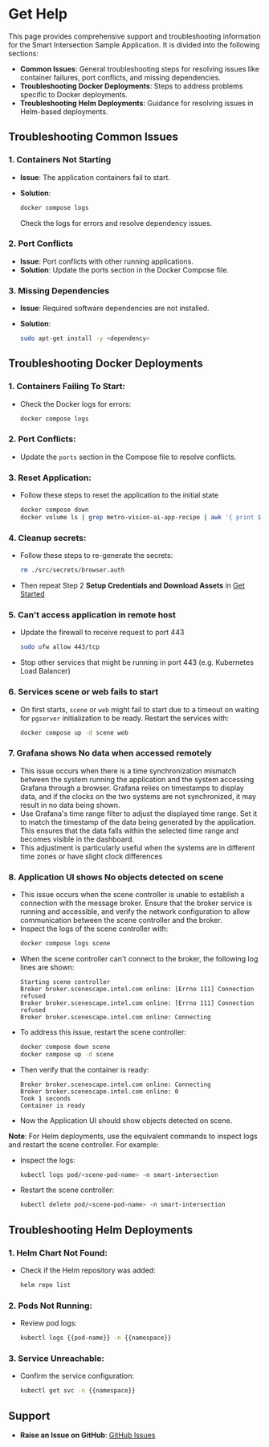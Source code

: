 # Get Help

This page provides comprehensive support and troubleshooting information for the Smart Intersection Sample Application. It is divided into the following sections:

  - **Common Issues**: General troubleshooting steps for resolving issues like container failures, port conflicts, and missing dependencies.
  - **Troubleshooting Docker Deployments**: Steps to address problems specific to Docker deployments.
  - **Troubleshooting Helm Deployments**: Guidance for resolving issues in Helm-based deployments.

## Troubleshooting Common Issues

### 1. Containers Not Starting
- **Issue**: The application containers fail to start.
- **Solution**:

  ```bash
  docker compose logs
  ```
  Check the logs for errors and resolve dependency issues.

### 2. Port Conflicts
- **Issue**: Port conflicts with other running applications.
- **Solution**: Update the ports section in the Docker Compose file.

### 3. Missing Dependencies
- **Issue**: Required software dependencies are not installed.
- **Solution**:

  ```bash
  sudo apt-get install -y <dependency>
  ```

## Troubleshooting Docker Deployments

### 1. Containers Failing To Start:
   - Check the Docker logs for errors:
     ```bash
     docker compose logs
     ```
### 2. Port Conflicts:
   - Update the `ports` section in the Compose file to resolve conflicts.
### 3. Reset Application:
   - Follow these steps to reset the application to the initial state
     ```bash
     docker compose down
     docker volume ls | grep metro-vision-ai-app-recipe | awk '{ print $2 }' | xargs docker volume rm
     ```
### 4. Cleanup secrets:
   - Follow these steps to re-generate the secrets:
     ```bash
     rm ./src/secrets/browser.auth
     ```
   - Then repeat Step 2 **Setup Credentials and Download Assets** in [Get Started](./get-started.md)
### 5. Can't access application in remote host
   - Update the firewall to receive request to port 443
     ```bash
     sudo ufw allow 443/tcp
     ```
   - Stop other services that might be running in port 443 (e.g. Kubernetes Load Balancer)
### 6. Services scene or web fails to start
   - On first starts, `scene` or `web` might fail to start due to a timeout on waiting for `pgserver` initialization to be ready. Restart the services with:
     ```bash
     docker compose up -d scene web
     ```
### 7. Grafana shows No data when accessed remotely
   - This issue occurs when there is a time synchronization mismatch between the system running the application and the system accessing Grafana through a browser. Grafana relies on timestamps to display data, and if the clocks on the two systems are not synchronized, it may result in no data being shown.
   - Use Grafana's time range filter to adjust the displayed time range. Set it to match the timestamp of the data being generated by the application. This ensures that the data falls within the selected time range and becomes visible in the dashboard.
   - This adjustment is particularly useful when the systems are in different time zones or have slight clock differences
### 8. Application UI shows No objects detected on scene
  - This issue occurs when the scene controller is unable to establish a connection with the message broker. Ensure that the broker service is running and accessible, and verify the network configuration to allow communication between the scene controller and the broker.
  - Inspect the logs of the scene controller with:
    ```bash
    docker compose logs scene
    ```
  - When the scene controller can't connect to the broker, the following log lines are shown:
    ```
    Starting scene controller
    Broker broker.scenescape.intel.com online: [Errno 111] Connection refused
    Broker broker.scenescape.intel.com online: [Errno 111] Connection refused
    Broker broker.scenescape.intel.com online: Connecting
    ```
  - To address this issue, restart the scene controller:
    ```bash
    docker compose down scene
    docker compose up -d scene
    ```
  - Then verify that the container is ready:
    ```
    Broker broker.scenescape.intel.com online: Connecting
    Broker broker.scenescape.intel.com online: 0
    Took 1 seconds
    Container is ready
    ```
  - Now the Application UI should show objects detected on scene.

  **Note**: For Helm deployments, use the equivalent commands to inspect logs and restart the scene controller. For example:
  
  - Inspect the logs:
    ```bash
    kubectl logs pod/<scene-pod-name> -n smart-intersection
    ```
  - Restart the scene controller:
    ```bash
    kubectl delete pod/<scene-pod-name> -n smart-intersection
    ```

## Troubleshooting Helm Deployments

### 1. Helm Chart Not Found:

   - Check if the Helm repository was added:

     ```bash
     helm repo list
     ```

### 2. Pods Not Running:

   - Review pod logs:

     ```bash
     kubectl logs {{pod-name}} -n {{namespace}}
     ```

### 3. Service Unreachable:

   - Confirm the service configuration:

     ```bash
     kubectl get svc -n {{namespace}}
     ```

## Support
- **Raise an Issue on GitHub**: [GitHub Issues](https://github.com/open-edge-platform/edge-ai-suites/issues)